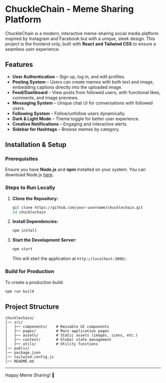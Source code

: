 
# ChuckleChain - Meme Sharing Platform

ChuckleChain is a modern, interactive meme-sharing social media platform inspired by Instagram and Facebook but with a unique, sleek design. This project is the frontend only, built with **React and Tailwind CSS** to ensure a seamless user experience.

## Features
- **User Authentication** – Sign up, log in, and edit profiles.
- **Posting System** – Users can create memes with both text and image, embedding captions directly into the uploaded image.
- **Feed/Dashboard** – View posts from followed users, with functional likes, comments, and image previews.
- **Messaging System** – Unique chat UI for conversations with followed users.
- **Following System** – Follow/unfollow users dynamically.
- **Dark & Light Mode** – Theme toggle for better user experience.
- **Creative Notifications** – Engaging and interactive alerts.
- **Sidebar for Hashtags** – Browse memes by category.

## Installation & Setup

### Prerequisites
Ensure you have **Node.js** and **npm** installed on your system. You can download Node.js [here](https://nodejs.org/).

### Steps to Run Locally
1. **Clone the Repository:**
   ```sh
   git clone https://github.com/your-username/chucklechain.git
   cd chucklechain
   ```

2. **Install Dependencies:**
   ```sh
   npm install
   ```

3. **Start the Development Server:**
   ```sh
   npm start
   ```
   This will start the application at `http://localhost:3000/`.

### Build for Production
To create a production build:
```sh
npm run build
```

## Project Structure
```
chucklechain/
│── src/
│   ├── components/    # Reusable UI components
│   ├── pages/         # Main application pages
│   ├── assets/        # Static assets (images, icons, etc.)
│   ├── context/       # Global state management
│   ├── utils/         # Utility functions
│── public/
│── package.json
│── tailwind.config.js
│── README.md
```


---

Happy Meme Sharing! 🎉
